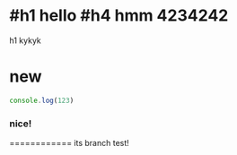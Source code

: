 #h1 hello
#h4 hmm
4234242
=================
h1 kykyk

new
====
```js
console.log(123)
```
### nice!
============
its branch test!